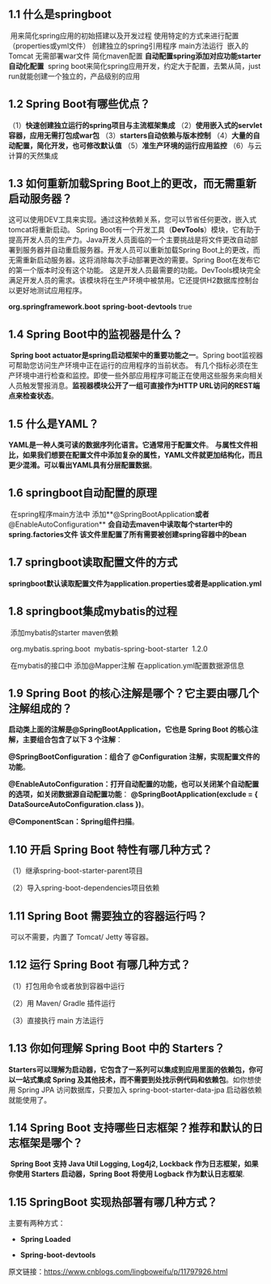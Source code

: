 ## 1.1 什么是springboot
​	用来简化spring应用的初始搭建以及开发过程 使用特定的方式来进行配置（properties或yml文件） 
​	创建独立的spring引用程序 main方法运行 
​	嵌入的Tomcat 无需部署war文件 
​	简化maven配置 
​	**自动配置spring添加对应功能starter自动化配置** 
​	spring boot来简化spring应用开发，约定大于配置，去繁从简，just run就能创建一个独立的，产品级别的应用

## 1.2 Spring Boot有哪些优点？

（1）**快速创建独立运行的spring项目与主流框架集成** 
（2）**使用嵌入式的servlet容器，应用无需打包成war包** 
（3）**starters自动依赖与版本控制** 
（4）**大量的自动配置，简化开发，也可修改默认值** 
（5）**准生产环境的运行应用监控** 
（6）与云计算的天然集成

## 1.3 如何重新加载Spring Boot上的更改，而无需重新启动服务器？

​	这可以使用DEV工具来实现。通过这种依赖关系，您可以节省任何更改，嵌入式tomcat将重新启动。 
Spring Boot有一个开发工具（**DevTools**）模块，它有助于提高开发人员的生产力。Java开发人员面临的一个主要挑战是将文件更改自动部署到服务器并自动重启服务器。 
​	开发人员可以重新加载Spring Boot上的更改，而无需重新启动服务器。这将消除每次手动部署更改的需要。Spring Boot在发布它的第一个版本时没有这个功能。 
​	这是开发人员最需要的功能。DevTools模块完全满足开发人员的需求。该模块将在生产环境中被禁用。它还提供H2数据库控制台以更好地测试应用程序。 

**org.springframework.boot** 
**spring-boot-devtools** 
true

## 1.4 Spring Boot中的监视器是什么？
​	**Spring boot actuator是spring启动框架中的重要功能之一**。Spring boot监视器可帮助您访问生产环境中正在运行的应用程序的当前状态。 
​	有几个指标必须在生产环境中进行检查和监控。即使一些外部应用程序可能正在使用这些服务来向相关人员触发警报消息。**监视器模块公开了一组可直接作为HTTP URL访问的REST端点来检查状态**。

## 1.5 什么是YAML？

​	**YAML是一种人类可读的数据序列化语言。它通常用于配置文件**。 
**与属性文件相比，如果我们想要在配置文件中添加复杂的属性，YAML文件就更加结构化，而且更少混淆。可以看出YAML具有分层配置数据**。

## 1.6 springboot自动配置的原理

​	在spring程序main方法中 添加**@SpringBootApplication**或者**@EnableAutoConfiguration** 
**会自动去maven中读取每个starter中的spring.factories文件 该文件里配置了所有需要被创建spring容器中的bean**

## 1.7 springboot读取配置文件的方式
​	**springboot默认读取配置文件为application.properties或者是application.yml**

## 1.8 springboot集成mybatis的过程

​	添加mybatis的starter maven依赖 

​	org.mybatis.spring.boot 
​	mybatis-spring-boot-starter 
​	1.2.0 

​	在mybatis的接口中 添加@Mapper注解 
​	在application.yml配置数据源信息

## 1.9 Spring Boot 的核心注解是哪个？它主要由哪几个注解组成的？

**启动类上面的注解是@SpringBootApplication，它也是 Spring Boot 的核心注解，主要组合包含了以下 3 个注解**：

**@SpringBootConfiguration：组合了 @Configuration 注解，实现配置文件的功能**。

**@EnableAutoConfiguration：打开自动配置的功能，也可以关闭某个自动配置的选项，如关闭数据源自动配置功能**： **@SpringBootApplication(exclude = { DataSourceAutoConfiguration.class })**。

**@ComponentScan：Spring组件扫描**。

## 1.10 开启 Spring Boot 特性有哪几种方式？

（1）继承spring-boot-starter-parent项目

（2）导入spring-boot-dependencies项目依赖

## 1.11 Spring Boot 需要独立的容器运行吗？

​	可以不需要，内置了 Tomcat/ Jetty 等容器。

## 1.12 运行 Spring Boot 有哪几种方式？

（1）打包用命令或者放到容器中运行

（2）用 Maven/ Gradle 插件运行

（3）直接执行 main 方法运行

## 1.13 你如何理解 Spring Boot 中的 Starters？

​	**Starters可以理解为启动器，它包含了一系列可以集成到应用里面的依赖包，你可以一站式集成 Spring 及其他技术，而不需要到处找示例代码和依赖包**。如你想使用 Spring JPA 访问数据库，只要加入 spring-boot-starter-data-jpa 启动器依赖就能使用了。

## 1.14 Spring Boot 支持哪些日志框架？推荐和默认的日志框架是哪个？

​	**Spring Boot 支持 Java Util Logging, Log4j2, Lockback 作为日志框架，如果你使用 Starters 启动器，Spring Boot 将使用 Logback 作为默认日志框架**.

## 1.15 SpringBoot 实现热部署有哪几种方式？

主要有两种方式：

- **Spring Loaded**

- **Spring-boot-devtools**

  

原文链接：https://www.cnblogs.com/lingboweifu/p/11797926.html